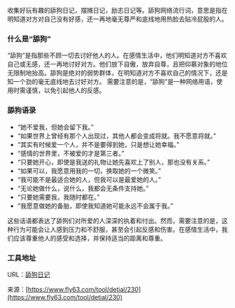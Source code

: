 收集好玩有趣的舔狗日记，摆摊日记，励志日记等。舔狗网络流行词，意思是指在明知道对方对自己没有好感，还一再地毫无尊严和底线地用热脸去贴冷屁股的人。

### 什么是“舔狗”
“舔狗”是指那些不顾一切去讨好他人的人。在感情生活中，他们明知道对方不喜欢自己或无感，还一再地讨好对方。他们放下自傲，放弃自尊，且把仰慕对象的地位无限制地抬高。舔狗是绝对的弱势群体，在明知道对方不喜欢自己的情况下，还是知一个劲的毫无底线地去讨好对方。
需要注意的是，“舔狗”是一种网络用语，使用时需谨慎，以免引起他人的反感。

### 舔狗语录

- “她不爱我，但她会留下我。”
- “如果世界上曾经有那个人出现过，其他人都会变成将就。我不愿意将就。”
- “其实有时候爱一个人，并不是要得到她，只是想让她幸福。”
- “感情的世界里，不被爱的才是第三者。”
- “只要她开心，即使是我送的礼物让她先喜欢上了别人，那也没有关系。”
- “如果可以，我愿意用我的一切，换取她的一个微笑。”
- “我可能不是最适合她的人，但我可以是最爱她的人。”
- “无论她做什么，说什么，我都会无条件支持她。”
- “只要她需要我，我随时都在。”
- “我愿意做她的备胎，即使我知道她可能永远不会属于我。”

这些话语都表达了舔狗们对所爱的人深深的执着和付出。然而，需要注意的是，这种行为可能会让人感到压力和不舒服，甚至会引起反感和伤害。在感情生活中，我们应该尊重他人的感受和选择，并保持适当的距离和尊重。

### 工具地址
URL：[舔狗日记](https://www.fly63.com/php/wedog/)

来源：[https://www.fly63.com/tool/detial/230](https://www.fly63.com/tool/detial/230)
